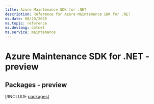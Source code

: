 ```yaml
---
title: Azure Maintenance SDK for .NET
description: Reference for Azure Maintenance SDK for .NET
ms.date: 08/20/2025
ms.topic: reference
ms.devlang: dotnet
ms.service: maintenance
---
```

# Azure Maintenance SDK for .NET - preview
## Packages - preview
[!INCLUDE [packages](maintenance-index.md)]
